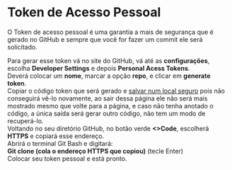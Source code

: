 # Token de Acesso Pessoal

O Token de acesso pessoal é uma garantia a mais de segurança que é gerado no GitHub e sempre que você for fazer um commit ele será solicitado.

Para gerar esse token vá no site do GitHub, vá até as **configurações**, escolha **Developer Settings** e depois **Personal Acess Tokens**.</br>
Deverá colocar um **nome**, marcar a opção **repo**, e clicar em **generate token**.</br>
Copiar o código token que será gerado e <u>salvar num local seguro</u> pois não conseguirá vê-lo novamente, ao sair dessa página ele não será mais mostrado mesmo que volte para a página, e caso não tenha anotado o código, a única saída será gerar outro código, não tem um modo de recuperá-lo.</br>
Voltando no seu diretório GitHub, no botão verde **<>Code**, escolherá **HTTPS** e copiará esse endereço.</br>
Abrirá o terminal Git Bash e digitará:</br>
**Git clone (cola o endereço HTTPS que copiou)** (tecle Enter)</br>
Colocar seu token pessoal e está pronto.</br>
